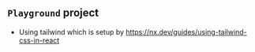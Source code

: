 ## `Playground` project
- Using tailwind which is setup by https://nx.dev/guides/using-tailwind-css-in-react